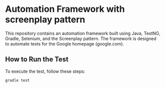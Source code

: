 # Automation Framework with screenplay pattern

This repository contains an automation framework built using Java, TestNG, Gradle, Selenium, and the Screenplay pattern. 
The framework is designed to automate tests for the Google homepage (google.com).

## How to Run the Test
To execute the test, follow these steps:

```sh
gradle test